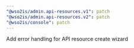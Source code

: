 ```yaml
---
"@wso2is/admin.api-resources.v1": patch
"@wso2is/admin.api-resources.v2": patch
"@wso2is/console": patch
---
```


Add error handling for API resource create wizard
